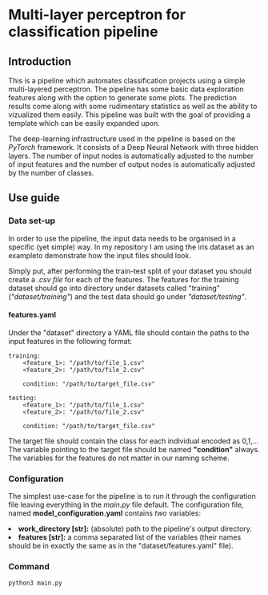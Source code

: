 <h1>Multi-layer perceptron for classification pipeline</h1>

<h2>Introduction</h2>
<p>
This is a pipeline which automates classification projects using a simple multi-layered perceptron. 
The pipeline has some basic data exploration features along with the option to generate some plots. 
The prediction results come along with some rudimentary statistics as well as the ability to vizualized them easily.
 This pipeline was built with the goal of providing a template which can be easily expanded upon.
</p>

<p>
The deep-learning infrastructure used in the pipeline is based on the <em>PyTorch</em> framework. It 
consists of a Deep Neural Network with three hidden layers. The number of input nodes is automatically
adjusted to the number of input features and the number of output nodes is automatically adjusted by the number of classes.
</p>

<h2>Use guide</h2>

<h3>Data set-up</h3>

<p>
In order to use the pipeline, the input data needs to be organised in a specific (yet simple) way.
In my repository I am using the iris dataset as an exampleto demonstrate how the input files
 should look.
</p>

<p>
Simply put, after performing the train-test split of your dataset you should create a 
<em>.csv file</em> for each of the features. The features for the training dataset should
go into directory under datasets called "training" (<em>"dataset/training"</em>) and the test
data should go under <em>"dataset/testing"</em>.
</p>

<h4>features.yaml</h4>
<p>
Under the "dataset" directory a YAML file should contain the paths to the input features in the
following format:
</p>

````
training:
    <feature_1>: "/path/to/file_1.csv"
    <feature_2>: "/path/to/file_2.csv"

    condition: "/path/to/target_file.csv"

testing:
    <feature_1>: "/path/to/file_1.csv"
    <feature_2>: "/path/to/file_2.csv"

    condition: "/path/to/target_file.csv"
````

<p>
The target file should contain the class for each individual encoded as 0,1,... <br>
The variable pointing to the target file should be named <strong>"condition"</strong> always. 
The variables for the features do not matter in our naming scheme.
</p>

<h3>Configuration</h3>

<p>
The simplest use-case for the pipeline is to run it through the configuration file leaving everything in 
the <em>main.py</em> file default. The configuration file, named <strong>model_configuration.yaml</strong>
contains <em>two</em> variables:
</p>

</ul>
    <li><strong>work_directory [str]:</strong> (absolute) path to the pipeline's output directory.</li>
    <li><strong>features [str]:</strong> a comma separated list of the variables (their names should be 
        in exactly the same as in the "dataset/features.yaml" file).</li>
</ul>

<h3>Command</h3>

```
python3 main.py
```

